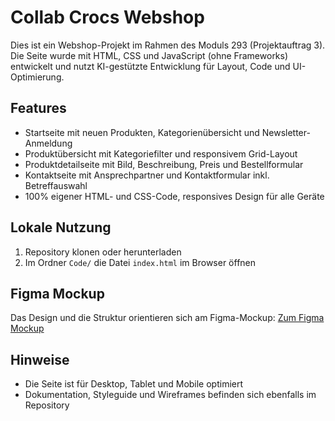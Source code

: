 # Collab Crocs Webshop

Dies ist ein Webshop-Projekt im Rahmen des Moduls 293 (Projektauftrag 3). Die Seite wurde mit HTML, CSS und JavaScript (ohne Frameworks) entwickelt und nutzt KI-gestützte Entwicklung für Layout, Code und UI-Optimierung.

## Features

- Startseite mit neuen Produkten, Kategorienübersicht und Newsletter-Anmeldung
- Produktübersicht mit Kategoriefilter und responsivem Grid-Layout
- Produktdetailseite mit Bild, Beschreibung, Preis und Bestellformular
- Kontaktseite mit Ansprechpartner und Kontaktformular inkl. Betreffauswahl
- 100% eigener HTML- und CSS-Code, responsives Design für alle Geräte

## Lokale Nutzung

1. Repository klonen oder herunterladen
2. Im Ordner `Code/` die Datei `index.html` im Browser öffnen

## Figma Mockup

Das Design und die Struktur orientieren sich am Figma-Mockup:
[Zum Figma Mockup](https://www.figma.com/design/1vWpDApHHGkOuF9Iku6xPI/M293-Projektauftrag?node-id=0-1&t=HY6iihwt4CThOvyd-1)

## Hinweise

- Die Seite ist für Desktop, Tablet und Mobile optimiert
- Dokumentation, Styleguide und Wireframes befinden sich ebenfalls im Repository
